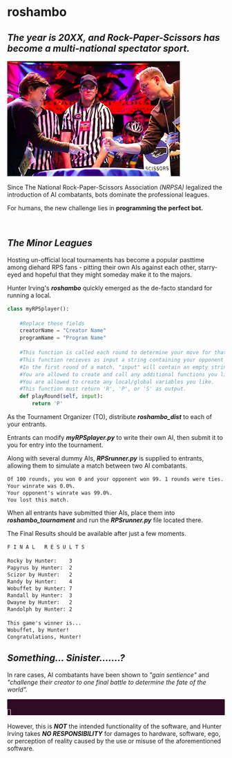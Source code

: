 # roshambo

## _The year is 20XX, and Rock-Paper-Scissors has become a multi-national spectator sport._

<img src="https://github.com/hunterirving/roshambo/blob/master/photo-rock_paper_scissors2.jpg">

Since The National Rock-Paper-Scissors Association _(NRPSA)_ legalized the introduction of AI combatants, bots dominate the professional leagues.



For humans, the new challenge lies in __programming the perfect bot.__

<br>

## _The Minor Leagues_

Hosting un-official local tournaments has become a popular pasttime among diehard RPS fans - pitting their own AIs against each other, starry-eyed and hopeful that they might someday make it to the majors.

Hunter Irving's ___roshambo___ quickly emerged as the de-facto standard for running a local.

```python
class myRPSplayer():

    #Replace these fields
    creatorName = "Creator Name"
    programName = "Program Name"

    #This function is called each round to determine your move for that round.
    #This function recieves as input a string containing your opponent's move from the last round.
    #In the first round of a match, "input" will contain an empty string.
    #You are allowed to create and call any additional functions you like.
    #You are allowed to create any local/global variables you like.
    #This function must return 'R', 'P', or 'S' as output.
    def playRound(self, input):
        return 'P'
```

As the Tournament Organizer (TO), distribute ___roshambo_dist___ to each of your entrants.

Entrants can modify ___myRPSplayer.py___ to write their own AI, then submit it to you for entry into the tournament.

Along with several dummy AIs, ___RPSrunner.py___ is supplied to entrants, allowing them to simulate a match between two AI combatants.

```
Of 100 rounds, you won 0 and your opponent won 99. 1 rounds were ties.
Your winrate was 0.0%.
Your opponent's winrate was 99.0%.
You lost this match.
```

When all entrants have submitted thier AIs, place them into ___roshambo_tournament___ and run the ___RPSrunner.py___ file located there.

The Final Results should be available after just a few moments.

```
F I N A L   R E S U L T S

Rocky by Hunter:	3
Papyrus by Hunter:	2
Scizor by Hunter:	2
Randy by Hunter:	4
Wobuffet by Hunter:	7
Randall by Hunter:	3
Dwayne by Hunter:	2
Randolph by Hunter:	2

This game's winner is...
Wobuffet, by Hunter!
Congratulations, Hunter!
```

## _Something... Sinister.......?_

In rare cases, AI combatants have been shown to _"gain sentience"_ and _"challenge their creator to one final battle to determine the fate of the world"._

<img src="https://github.com/hunterirving/roshambo/blob/master/thisthingispossessed.gif">

However, this is ___NOT___ the intended functionality of the software, and Hunter Irving takes ___NO RESPONSIBILITY___ for damages to hardware, software, ego, or perception of reality caused by the use or misuse of the aforementioned software.
